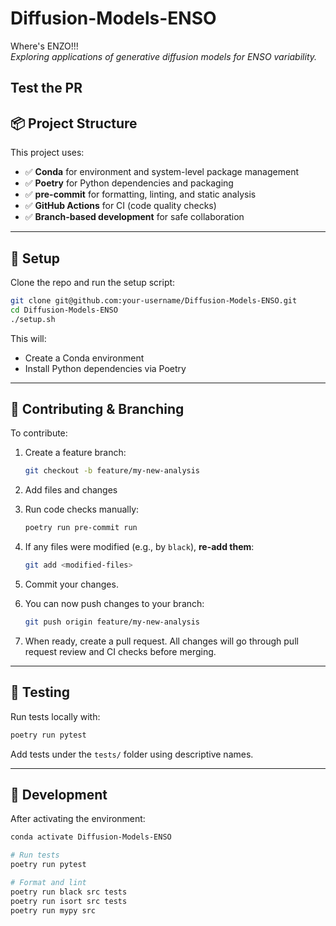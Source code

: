 # Diffusion-Models-ENSO

Where's ENZO!!!  
*Exploring applications of generative diffusion models for  ENSO variability.*

Test the PR
---

## 📦 Project Structure

This project uses:

- ✅ **Conda** for environment and system-level package management
- ✅ **Poetry** for Python dependencies and packaging
- ✅ **pre-commit** for formatting, linting, and static analysis
- ✅ **GitHub Actions** for CI (code quality checks)
- ✅ **Branch-based development** for safe collaboration

---

## 🔧 Setup

Clone the repo and run the setup script:

```bash
git clone git@github.com:your-username/Diffusion-Models-ENSO.git
cd Diffusion-Models-ENSO
./setup.sh
```

This will:

- Create a Conda environment
- Install Python dependencies via Poetry

---

## 🤝 Contributing & Branching

To contribute:

1. Create a feature branch:
   ```bash
   git checkout -b feature/my-new-analysis
   ```

2. Add files and changes

3. Run code checks manually:
   ```bash
   poetry run pre-commit run
   ```

4. If any files were modified (e.g., by `black`), **re-add them**:
   ```bash
   git add <modified-files>
   ```

5. Commit your changes.

6. You can now push changes to your branch:
   ```bash
   git push origin feature/my-new-analysis
   ```

7. When ready, create a pull  request. All changes will go through pull request review and CI checks before merging.

---

## 🧪 Testing

Run tests locally with:

```bash
poetry run pytest
```

Add tests under the `tests/` folder using descriptive names.

---

## 🚀 Development

After activating the environment:

```bash
conda activate Diffusion-Models-ENSO

# Run tests
poetry run pytest

# Format and lint
poetry run black src tests
poetry run isort src tests
poetry run mypy src
```
